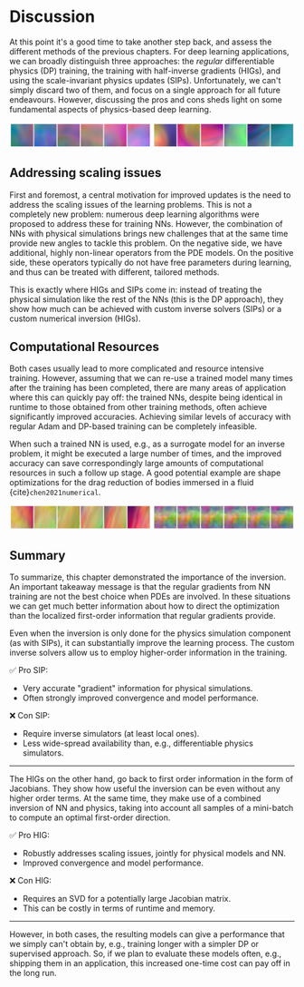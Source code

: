 Discussion
=======================

At this point it's a good time to take another step back, and assess the different methods of the previous chapters. For deep learning applications, we can broadly distinguish three approaches: the _regular_ differentiable physics (DP) training, the training with half-inverse gradients (HIGs), and using the scale-invariant physics updates (SIPs). Unfortunately, we can't simply discard two of them, and focus on a single approach for all future endeavours. However, discussing the pros and cons sheds light on some fundamental aspects of physics-based deep learning.

![Divider](resources/divider7.jpg)

## Addressing scaling issues

First and foremost, a central motivation for improved updates is the need to address the scaling issues of the learning problems. This is not a completely new problem: numerous deep learning algorithms were proposed to address these for training NNs. However, the combination of NNs with physical simulations brings new challenges that at the same time provide new angles to tackle this problem. On the negative side, we have additional, highly non-linear operators from the PDE models. On the positive side, these operators typically do not have free parameters during learning, and thus can be treated with different, tailored methods.

This is exactly where HIGs and SIPs come in: instead of treating the physical simulation like the rest of the NNs (this is the DP approach), they show how much can be achieved with custom inverse solvers (SIPs) or a custom numerical inversion (HIGs).

## Computational Resources

Both cases usually lead to more complicated and resource intensive training. However, assuming that we can re-use a trained model many times after the training has been completed, there are many areas of application where this can quickly pay off: the trained NNs, despite being identical in runtime to those obtained from other training methods, often achieve significantly improved accuracies. Achieving similar levels of accuracy with regular Adam and DP-based training can be completely infeasible. 

When such a trained NN is used, e.g., as a surrogate model for an inverse problem, it might be executed a large number of times, and the improved accuracy can save correspondingly large amounts of computational resources in such a follow up stage. 
A good potential example are shape optimizations for the drag reduction of bodies immersed in a fluid {cite}`chen2021numerical`.




![Divider](resources/divider1.jpg)


## Summary 

To summarize, this chapter demonstrated the importance of the inversion. 
An important takeaway message is that
the regular gradients from NN training are not the best choice when PDEs are 
involved. In these situations we can get much better information about how to direct the
optimization than the localized first-order information that regular gradients provide.

Even when the inversion is only done for the physics simulation component (as with SIPs), it can substantially improve the learning process. The custom inverse solvers allow us to employ higher-order information in the training.

✅ Pro SIP: 
- Very accurate "gradient" information for physical simulations.
- Often strongly improved convergence and model performance.

❌ Con SIP: 
- Require inverse simulators (at least local ones).
- Less wide-spread availability than, e.g., differentiable physics simulators.

---

The HIGs on the other hand, go back to first order information in the form of Jacobians. They show how useful the inversion can be even without any higher order terms. At the same time, they make use of a combined inversion of NN and physics, taking into account all samples of a mini-batch to compute an optimal first-order direction.

✅ Pro HIG: 
- Robustly addresses scaling issues, jointly for physical models and NN.
- Improved convergence and model performance.

❌ Con HIG: 
- Requires an SVD for a potentially large Jacobian matrix.
- This can be costly in terms of runtime and memory.

---

However, in both cases, the resulting models can give a performance that we simply can't obtain by, e.g., training longer with a simpler DP or supervised approach. So, if we plan to evaluate these models often, e.g., shipping them in an application, this increased one-time cost can pay off in the long run.



